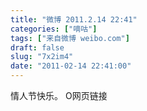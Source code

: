 ```yaml
---
title: "微博 2011.2.14 22:41"
categories: ["嘀咕"]
tags: ["来自微博 weibo.com"]
draft: false
slug: "7x2im4"
date: "2011-02-14 22:41:00"
---
```


<p>情人节快乐。 O网页链接 ​​​​</p>
